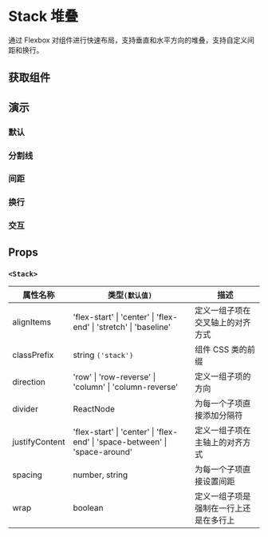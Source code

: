 # Stack 堆叠

通过 Flexbox 对组件进行快速布局，支持垂直和水平方向的堆叠，支持自定义间距和换行。

## 获取组件

<!--{include:<import-guide>}-->

## 演示

### 默认

 <!--{include:`basic.md`}-->

### 分割线

 <!--{include:`divider.md`}-->

### 间距

 <!--{include:`space.md`}-->

### 换行

 <!--{include:`wrap.md`}-->

### 交互

 <!--{include:`interactive.md`}-->

## Props

### `<Stack>`

| 属性名称       | 类型`(默认值)`                                                                              | 描述                                   |
| -------------- | ------------------------------------------------------------------------------------------- | -------------------------------------- |
| alignItems     | 'flex-start' &#124; 'center' &#124; 'flex-end' &#124; 'stretch' &#124; 'baseline'           | 定义一组子项在交叉轴上的对齐方式       |
| classPrefix    | string `('stack')`                                                                          | 组件 CSS 类的前缀                      |
| direction      | 'row' &#124; 'row-reverse' &#124; 'column' &#124; 'column-reverse'                          | 定义一组子项的方向                     |
| divider        | ReactNode                                                                                   | 为每一个子项直接添加分隔符             |
| justifyContent | 'flex-start' &#124; 'center' &#124; 'flex-end' &#124; 'space-between' &#124; 'space-around' | 定义一组子项在主轴上的对齐方式         |
| spacing        | number, string                                                                              | 为每一个子项直接设置间距               |
| wrap           | boolean                                                                                     | 定义一组子项是强制在一行上还是在多行上 |
